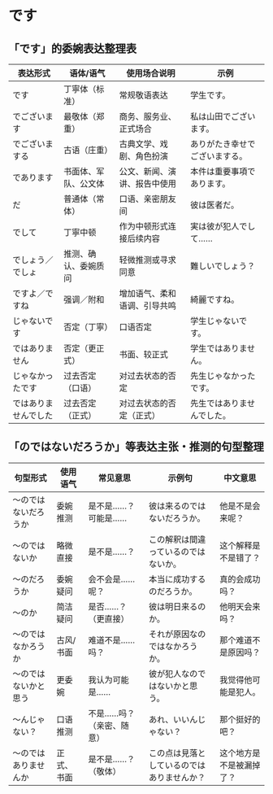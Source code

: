 # です

## 「です」的委婉表达整理表

| 表达形式             | 语体/语气           | 使用场合说明                         | 示例                         |
|----------------------|----------------------|--------------------------------------|------------------------------|
| です                 | 丁寧体（标准）       | 常规敬语表达                         | 学生です。                   |
| でございます         | 最敬体（郑重）       | 商务、服务业、正式场合               | 私は山田でございます。       |
| でございまする       | 古语（庄重）         | 古典文学、戏剧、角色扮演             | ありがたき幸せでございまする。|
| であります           | 书面体、军队、公文体 | 公文、新闻、演讲、报告中使用         | 本件は重要事項であります。   |
| だ                   | 普通体（常体）       | 口语、亲密朋友间                     | 彼は医者だ。                 |
| でして               | 丁寧中顿             | 作为中顿形式连接后续内容             | 実は彼が犯人でして……         |
| でしょう／でしょ     | 推测、确认、委婉质问 | 轻微推测或寻求同意                   | 難しいでしょう？             |
| ですよ／ですね       | 强调／附和           | 增加语气、柔和语调、引导共鸣         | 綺麗ですね。                 |
| じゃないです         | 否定（丁寧）         | 口语否定                             | 学生じゃないです。           |
| ではありません       | 否定（更正式）       | 书面、较正式                         | 学生ではありません。         |
| じゃなかったです     | 过去否定（口语）     | 对过去状态的否定                     | 先生じゃなかったです。       |
| ではありませんでした | 过去否定（正式）     | 对过去状态的否定（正式）             | 先生ではありませんでした。   |

## 「のではないだろうか」等表达主张・推测的句型整理

| 句型形式                 | 使用语气   | 常见意思                      | 示例句                                               | 中文意思                     |
|--------------------------|------------|-------------------------------|------------------------------------------------------|------------------------------|
| ～のではないだろうか     | 委婉推测   | 是不是……？可能是……           | 彼は来るのではないだろうか。                         | 他是不是会来呢？             |
| ～のではないか           | 略微直接   | 是不是……？                   | この解釈は間違っているのではないか。                 | 这个解释是不是错了？         |
| ～のだろうか             | 委婉疑问   | 会不会是……呢？               | 本当に成功するのだろうか。                           | 真的会成功吗？               |
| ～のか                   | 简洁疑问   | 是否……？（更直接）           | 彼は明日来るのか。                                   | 他明天会来吗？               |
| ～のではなかろうか       | 古风/书面  | 难道不是……吗？               | それが原因なのではなかろうか。                       | 那个难道不是原因吗？         |
| ～のではないかと思う     | 更委婉     | 我认为可能是……               | 彼が犯人なのではないかと思う。                       | 我觉得他可能是犯人。         |
| ～んじゃない？           | 口语推测   | 不是……吗？（亲密、随意）     | あれ、いいんじゃない？                               | 那个挺好的吧？               |
| ～のではありませんか     | 正式、书面 | 是不是……？（敬体）           | この点は見落としているのではありませんか？           | 这个地方是不是被漏掉了？     |
